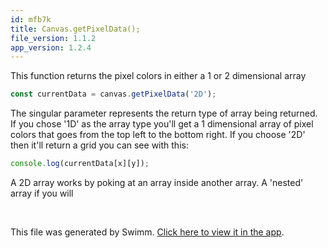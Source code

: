```yaml
---
id: mfb7k
title: Canvas.getPixelData();
file_version: 1.1.2
app_version: 1.2.4
---
```


This function returns the pixel colors in either a 1 or 2 dimensional array

```javascript
const currentData = canvas.getPixelData('2D');
```

The singular parameter represents the return type of array being returned. If you chose '1D' as the array type you'll get a 1 dimensional array of pixel colors that goes from the top left to the bottom right. If you choose '2D' then it'll return a grid you can see with this:

```javascript
console.log(currentData[x][y]);
```

A 2D array works by poking at an array inside another array. A 'nested' array if you will

<br/>

This file was generated by Swimm. [Click here to view it in the app](https://app.swimm.io/repos/Z2l0aHViJTNBJTNBQ2hlZXNlLmpzLTEuMSUzQSUzQUpNSDMxNw==/docs/mfb7k).
